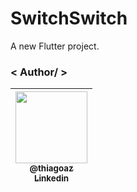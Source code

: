 # SwitchSwitch

A new Flutter project.

### < Author/ >

<table>
<thead>
<tr>
<th align="center"><a href="https://github.com/ThiagoAZBR"><img src="https://avatars.githubusercontent.com/u/60245661?s=460&u=77ca2f89bb47ae42b29c88b46a9b96e57f4d891e&v=4" width="115" style="max-width:100%;"><br><sub>@thiagoaz</sub><br></a><a href = 'https://www.linkedin.com/in/thiago-augusto-zeferino-b24b391b8/'><sub>Linkedin</sub></a></th>
</tr>
</thead>
</table>
